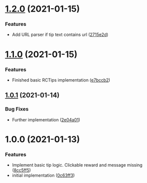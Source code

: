 # [1.2.0](https://github.com/raidcraft/rctips/compare/v1.1.0...v1.2.0) (2021-01-15)


### Features

* Add URL parser if tip text contains url ([2715e2d](https://github.com/raidcraft/rctips/commit/2715e2da84070ac460847cbb7437a4c8bf7f90db))

# [1.1.0](https://github.com/raidcraft/rctips/compare/v1.0.1...v1.1.0) (2021-01-15)


### Features

* Finished basic RCTips implementation ([e7bccb2](https://github.com/raidcraft/rctips/commit/e7bccb2e978a019ab8acbdf76d6fa1fb1e4b3db6))

## [1.0.1](https://github.com/raidcraft/rctips/compare/v1.0.0...v1.0.1) (2021-01-14)


### Bug Fixes

* Further implementation ([2e04a01](https://github.com/raidcraft/rctips/commit/2e04a01daebb04d10d1c2248d09dd56683e7f69f))

# 1.0.0 (2021-01-13)


### Features

* Implement basic tip logic. Clickable reward and message missing ([8cc5ff5](https://github.com/raidcraft/rctips/commit/8cc5ff5757dd294a27723c4d065ea7eaa63d2277))
* initial implementation ([0c63ff3](https://github.com/raidcraft/rctips/commit/0c63ff386a2f57f07f5862dbef6208312276a58c))
